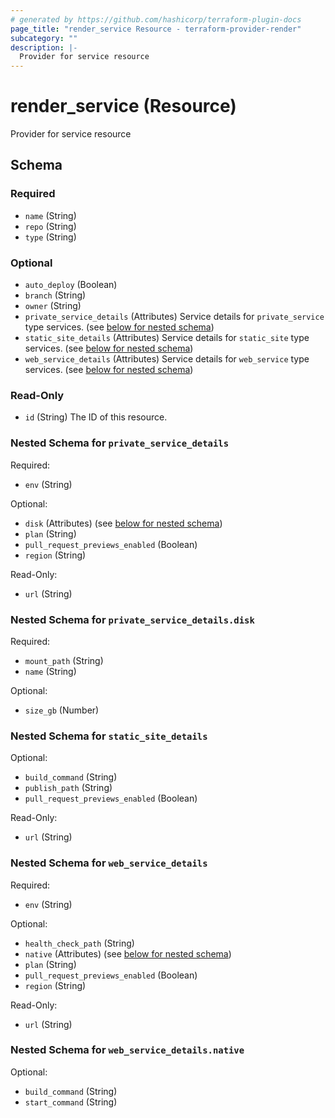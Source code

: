 ```yaml
---
# generated by https://github.com/hashicorp/terraform-plugin-docs
page_title: "render_service Resource - terraform-provider-render"
subcategory: ""
description: |-
  Provider for service resource
---
```


# render_service (Resource)

Provider for service resource



<!-- schema generated by tfplugindocs -->
## Schema

### Required

- `name` (String)
- `repo` (String)
- `type` (String)

### Optional

- `auto_deploy` (Boolean)
- `branch` (String)
- `owner` (String)
- `private_service_details` (Attributes) Service details for `private_service` type services. (see [below for nested schema](#nestedatt--private_service_details))
- `static_site_details` (Attributes) Service details for `static_site` type services. (see [below for nested schema](#nestedatt--static_site_details))
- `web_service_details` (Attributes) Service details for `web_service` type services. (see [below for nested schema](#nestedatt--web_service_details))

### Read-Only

- `id` (String) The ID of this resource.

<a id="nestedatt--private_service_details"></a>
### Nested Schema for `private_service_details`

Required:

- `env` (String)

Optional:

- `disk` (Attributes) (see [below for nested schema](#nestedatt--private_service_details--disk))
- `plan` (String)
- `pull_request_previews_enabled` (Boolean)
- `region` (String)

Read-Only:

- `url` (String)

<a id="nestedatt--private_service_details--disk"></a>
### Nested Schema for `private_service_details.disk`

Required:

- `mount_path` (String)
- `name` (String)

Optional:

- `size_gb` (Number)



<a id="nestedatt--static_site_details"></a>
### Nested Schema for `static_site_details`

Optional:

- `build_command` (String)
- `publish_path` (String)
- `pull_request_previews_enabled` (Boolean)

Read-Only:

- `url` (String)


<a id="nestedatt--web_service_details"></a>
### Nested Schema for `web_service_details`

Required:

- `env` (String)

Optional:

- `health_check_path` (String)
- `native` (Attributes) (see [below for nested schema](#nestedatt--web_service_details--native))
- `plan` (String)
- `pull_request_previews_enabled` (Boolean)
- `region` (String)

Read-Only:

- `url` (String)

<a id="nestedatt--web_service_details--native"></a>
### Nested Schema for `web_service_details.native`

Optional:

- `build_command` (String)
- `start_command` (String)


